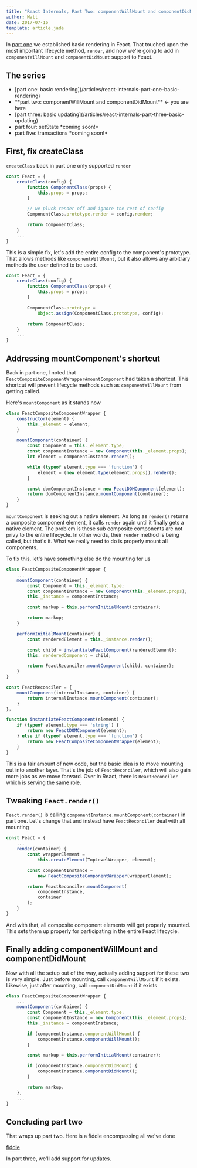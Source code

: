 ```yaml
---
title: "React Internals, Part Two: componentWillMount and componentDidMount"
author: Matt
date: 2017-07-16
template: article.jade
---
```


In [part one](/articles/react-internals-part-one-basic-rendering) we established basic rendering in Feact. That touched upon the most important lifecycle method, `render`, and now we're going to add in `componentWillMount` and `componentDidMount` support to Feact.

<span class="more"></span>

## The series
<ul>
    <li>[part one: basic rendering](/articles/react-internals-part-one-basic-rendering)</li>
    <li>**part two: componentWillMount and componentDidMount** <- you are here</li>
    <li>[part three: basic updating](/articles/react-internals-part-three-basic-updating)</li>
    <li>part four: setState *coming soon!*</li>
    <li>part five: transactions *coming soon!*</li>
</ul>


## First, fix createClass

`createClass` back in part one only supported `render`

```javascript
const Feact = {
    createClass(config) {
        function ComponentClass(props) {
            this.props = props;
        }

        // we pluck render off and ignore the rest of config
        ComponentClass.prototype.render = config.render;

        return ComponentClass;
    }
    ...
}
```

This is a simple fix, let's add the entire config to the component's prototype. That allows methods like `componentWillMount`, but it also allows any arbitrary methods the user defined to be used.

```javascript
const Feact = {
    createClass(config) {
        function ComponentClass(props) {
            this.props = props;
        }

        ComponentClass.prototype =
            Object.assign(ComponentClass.prototype, config);

        return ComponentClass;
    }
    ...
}
```

## Addressing mountComponent's shortcut

Back in part one, I noted that `FeactCompositeComponentWrapper#mountComponent` had taken a shortcut. This shortcut will prevent lifecycle methods such as `componentWillMount` from getting called.

Here's `mountComponent` as it stands now

```javascript
class FeactCompositeComponentWrapper {
    constructor(element) {
        this._element = element;
    }

    mountComponent(container) {
        const Component = this._element.type;
        const componentInstance = new Component(this._element.props);
        let element = componentInstance.render();

        while (typeof element.type === 'function') {
            element = (new element.type(element.props)).render();
        }

        const domComponentInstance = new FeactDOMComponent(element);
        return domComponentInstance.mountComponent(container);
    }
}
```

`mountComponent` is seeking out a native element. As long as `render()` returns a composite component element, it calls `render` again until it finally gets a native element. The problem is these sub composite components are not privy to the entire lifecycle. In other words, their `render` method is being called, but that's it. What we really need to do is properly mount all components.

To fix this, let's have something else do the mounting for us

```javascript
class FeactCompositeComponentWrapper {
    ...
    mountComponent(container) {
        const Component = this._element.type;
        const componentInstance = new Component(this._element.props);
        this._instance = componentInstance;

        const markup = this.performInitialMount(container);

        return markup;
    }

    performInitialMount(container) {
        const renderedElement = this._instance.render();

        const child = instantiateFeactComponent(renderedElement);
        this._renderedComponent = child;

        return FeactReconciler.mountComponent(child, container);
    }
}

const FeactReconciler = {
    mountComponent(internalInstance, container) {
        return internalInstance.mountComponent(container);
    }
};

function instantiateFeactComponent(element) {
    if (typeof element.type === 'string') {
        return new FeactDOMComponent(element);
    } else if (typeof element.type === 'function') {
        return new FeactCompositeComponentWrapper(element);
    }
}
```

This is a fair amount of new code, but the basic idea is to move mounting out into another layer. That's the job of `FeactReconciler`, which will also gain more jobs as we move forward. Over in React, there is `ReactReconciler` which is serving the same role.

## Tweaking `Feact.render()`

`Feact.render()` is calling `componentInstance.mountComponent(container)` in part one. Let's change that and instead have `FeactReconciler` deal with all mounting

```javascript
const Feact = {
    ...
    render(container) {
        const wrapperElement =
            this.createElement(TopLevelWrapper, element);

      	const componentInstance =
            new FeactCompositeComponentWrapper(wrapperElement);

      	return FeactReconciler.mountComponent(
            componentInstance,
            container
        );
    }
}
```

And with that, all composite component elements will get properly mounted. This sets them up properly for participating in the entire Feact lifecycle.

## Finally adding componentWillMount and componentDidMount

Now with all the setup out of the way, actually adding support for these two is very simple. Just before mounting, call `componentWillMount` if it exists. Likewise, just after mounting, call `componentDidMount` if it exists

```javascript
class FeactCompositeComponentWrapper {
    ...
    mountComponent(container) {
        const Component = this._element.type;
        const componentInstance = new Component(this._element.props);
        this._instance = componentInstance;

        if (componentInstance.componentWillMount) {
            componentInstance.componentWillMount();
        }

        const markup = this.performInitialMount(container);

        if (componentInstance.componentDidMount) {
            componentInstance.componentDidMount();
        }

        return markup;
    },
    ...
}
```

## Concluding part two

That wraps up part two. Here is a fiddle encompassing all we've done

<a class="fiddle" target="_blank" href="https://jsfiddle.net/city41/L5u2z592/1/">fiddle</a>

In part three, we'll add support for updates.

